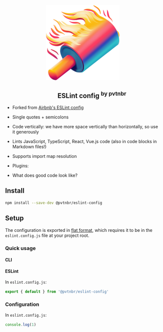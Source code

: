 
<p align="center">
	<img src="./.github/logo.png" width="240">
</p>
<h2 align="center">
&nbsp;&nbsp;&nbsp;&nbsp;&nbsp;&nbsp;&nbsp;&nbsp;&nbsp;&nbsp;&nbsp;&nbsp;ESLint config <sup>by pvtnbr</sup>
</h2>


- Forked from [Airbnb's ESLint config](https://github.com/airbnb/javascript/tree/master)

- Single quotes + semicolons



- Code vertically: we have more space vertically than horizontally, so use it generously


- Lints JavaScript, TypeScript, React, Vue.js code (also in code blocks in Markdown files!)

- Supports import map resolution

- Plugins:


- What does good code look like?



## Install

```sh
npm install --save-dev @pvtnbr/eslint-config
```

## Setup

The configuration is exported in [flat format](https://eslint.org/docs/latest/use/configure/configuration-files-new), which requires it to be in the `eslint.config.js` file at your project root.

### Quick usage


#### CLI

#### ESLint

In `eslint.config.js`:

```js
export { default } from '@pvtnbr/eslint-config'
```

### Configuration

In `eslint.config.js`:

```js
console.log(1)
```

